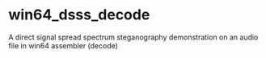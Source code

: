 # win64_dsss_decode
A direct signal spread spectrum steganography demonstration on an audio file in win64 assembler (decode)
